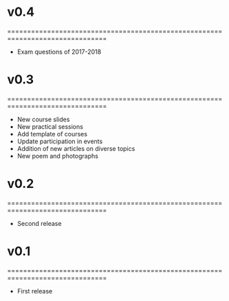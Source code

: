 # v0.4
===============================================================================
* Exam questions of 2017-2018

# v0.3
===============================================================================
* New course slides
* New practical sessions
* Add template of courses 
* Update participation in events
* Addition of new articles on diverse topics
* New poem and photographs

# v0.2
===============================================================================
* Second release

# v0.1
===============================================================================
* First release
